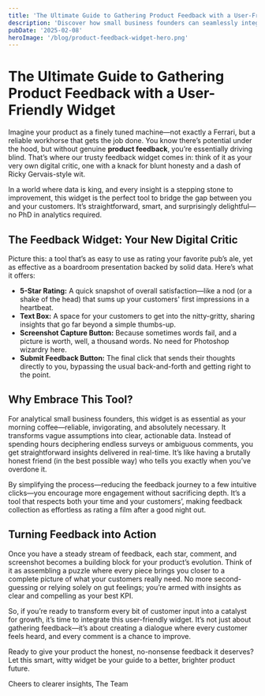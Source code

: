 ```yaml
---
title: 'The Ultimate Guide to Gathering Product Feedback with a User-Friendly Widget'
description: 'Discover how small business founders can seamlessly integrate a feedback widget into their service to collect actionable product feedback and drive product improvements. Learn how to harness 5-star ratings, customer comments, screenshots, and more!'
pubDate: '2025-02-08'
heroImage: '/blog/product-feedback-widget-hero.png'
---
```


# The Ultimate Guide to Gathering Product Feedback with a User-Friendly Widget

Imagine your product as a finely tuned machine—not exactly a Ferrari, but a reliable workhorse that gets the job done. You know there’s potential under the hood, but without genuine **product feedback**, you’re essentially driving blind. That’s where our trusty feedback widget comes in: think of it as your very own digital critic, one with a knack for blunt honesty and a dash of Ricky Gervais-style wit.

In a world where data is king, and every insight is a stepping stone to improvement, this widget is the perfect tool to bridge the gap between you and your customers. It’s straightforward, smart, and surprisingly delightful—no PhD in analytics required.

## The Feedback Widget: Your New Digital Critic

Picture this: a tool that’s as easy to use as rating your favorite pub’s ale, yet as effective as a boardroom presentation backed by solid data. Here’s what it offers:

- **5-Star Rating:** A quick snapshot of overall satisfaction—like a nod (or a shake of the head) that sums up your customers' first impressions in a heartbeat.
- **Text Box:** A space for your customers to get into the nitty-gritty, sharing insights that go far beyond a simple thumbs-up.
- **Screenshot Capture Button:** Because sometimes words fail, and a picture is worth, well, a thousand words. No need for Photoshop wizardry here.
- **Submit Feedback Button:** The final click that sends their thoughts directly to you, bypassing the usual back-and-forth and getting right to the point.

## Why Embrace This Tool?

For analytical small business founders, this widget is as essential as your morning coffee—reliable, invigorating, and absolutely necessary. It transforms vague assumptions into clear, actionable data. Instead of spending hours deciphering endless surveys or ambiguous comments, you get straightforward insights delivered in real-time. It’s like having a brutally honest friend (in the best possible way) who tells you exactly when you’ve overdone it.

By simplifying the process—reducing the feedback journey to a few intuitive clicks—you encourage more engagement without sacrificing depth. It’s a tool that respects both your time and your customers’, making feedback collection as effortless as rating a film after a good night out.

## Turning Feedback into Action

Once you have a steady stream of feedback, each star, comment, and screenshot becomes a building block for your product’s evolution. Think of it as assembling a puzzle where every piece brings you closer to a complete picture of what your customers really need. No more second-guessing or relying solely on gut feelings; you’re armed with insights as clear and compelling as your best KPI.

So, if you’re ready to transform every bit of customer input into a catalyst for growth, it’s time to integrate this user-friendly widget. It’s not just about gathering feedback—it’s about creating a dialogue where every customer feels heard, and every comment is a chance to improve.

Ready to give your product the honest, no-nonsense feedback it deserves? Let this smart, witty widget be your guide to a better, brighter product future.

Cheers to clearer insights,
The Team
